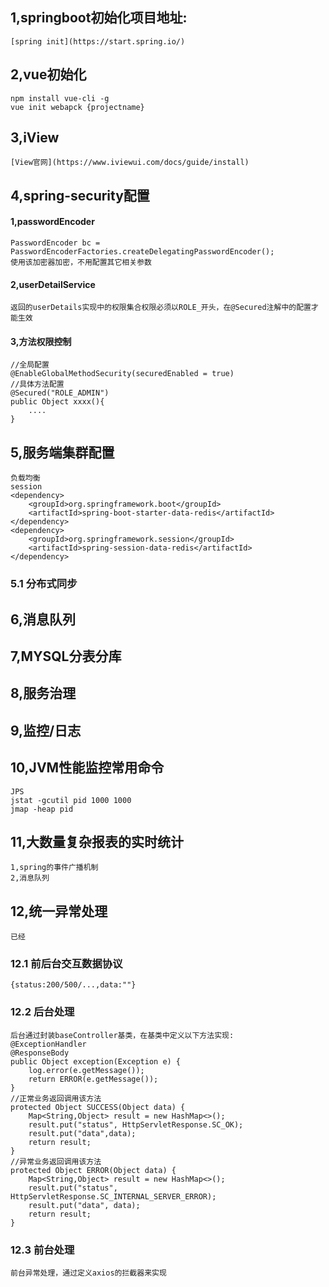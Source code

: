 ## 1,springboot初始化项目地址:
	[spring init](https://start.spring.io/)

## 2,vue初始化
	npm install vue-cli -g
	vue init webapck {projectname}

## 3,iView
	[View官网](https://www.iviewui.com/docs/guide/install)

## 4,spring-security配置

#### 1,passwordEncoder
	PasswordEncoder bc = PasswordEncoderFactories.createDelegatingPasswordEncoder();
	使用该加密器加密，不用配置其它相关参数

#### 2,userDetailService
	返回的userDetails实现中的权限集合权限必须以ROLE_开头，在@Secured注解中的配置才能生效

#### 3,方法权限控制
	//全局配置
	@EnableGlobalMethodSecurity(securedEnabled = true)
	//具体方法配置
	@Secured("ROLE_ADMIN")
	public Object xxxx(){
		....
	}

## 5,服务端集群配置
	负载均衡
	session
	<dependency>
		<groupId>org.springframework.boot</groupId>
		<artifactId>spring-boot-starter-data-redis</artifactId>
	</dependency>
	<dependency>
		<groupId>org.springframework.session</groupId>
		<artifactId>spring-session-data-redis</artifactId>
	</dependency>

### 5.1 分布式同步


## 6,消息队列
	
## 7,MYSQL分表分库

## 8,服务治理

## 9,监控/日志

## 10,JVM性能监控常用命令
	JPS
	jstat -gcutil pid 1000 1000
	jmap -heap pid

## 11,大数量复杂报表的实时统计

	1,spring的事件广播机制
	2,消息队列

## 12,统一异常处理

	已经
### 12.1 前后台交互数据协议
	{status:200/500/...,data:""}

### 12.2 后台处理
	后台通过封装baseController基类，在基类中定义以下方法实现:
	@ExceptionHandler
	@ResponseBody
	public Object exception(Exception e) {
		log.error(e.getMessage());
		return ERROR(e.getMessage());
	}
	//正常业务返回调用该方法
	protected Object SUCCESS(Object data) {
		Map<String,Object> result = new HashMap<>();
		result.put("status", HttpServletResponse.SC_OK);
		result.put("data",data);
		return result;
	}
	//异常业务返回调用该方法
	protected Object ERROR(Object data) {
		Map<String,Object> result = new HashMap<>();
		result.put("status", HttpServletResponse.SC_INTERNAL_SERVER_ERROR);
		result.put("data", data);
		return result;
	}

### 12.3 前台处理
	前台异常处理，通过定义axios的拦截器来实现
	
	
